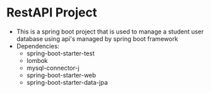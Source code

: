 # RestAPI Project

- This is a spring boot project that is used to manage a student user database using api's managed by spring boot framework
- Dependencies:
    - spring-boot-starter-test
    - lombok
    - mysql-connector-j
    - spring-boot-starter-web
    - spring-boot-starter-data-jpa
